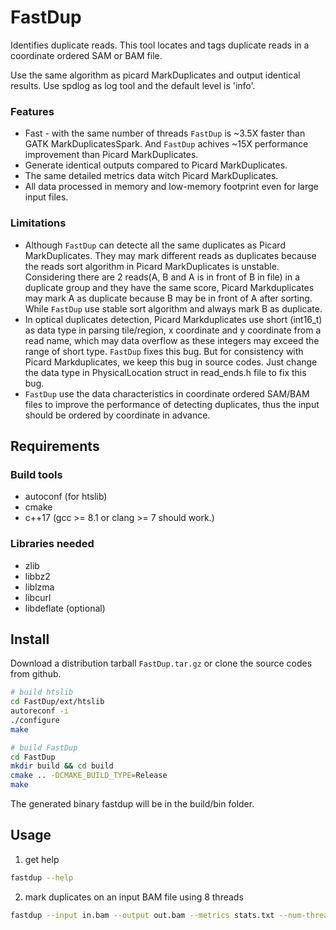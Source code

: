 # FastDup

Identifies duplicate reads. This tool locates and tags duplicate reads in a coordinate ordered SAM or BAM file.

Use the same algorithm as picard MarkDuplicates and output identical results.
Use spdlog as log tool and the default level is 'info'.

### Features

* Fast - with the same number of threads `FastDup` is ~3.5X faster than GATK MarkDuplicatesSpark.
  And `FastDup` achives ~15X performance improvement than Picard MarkDuplicates.
* Generate identical outputs compared to Picard MarkDuplicates.
* The same detailed metrics data witch Picard MarkDuplicates.
* All data processed in memory and low-memory footprint even for large input files. 

### Limitations

* Although `FastDup` can detecte all the same duplicates as Picard MarkDuplicates. They may mark 
  different reads as duplicates because the reads sort algorithm in Picard MarkDuplicates is unstable.
  Considering there are 2 reads(A, B and A is in front of B in file) in a duplicate group and they
  have the same score, Picard Markduplicates may mark A as duplicate because B may be in front of A
  after sorting. While `FastDup` use stable sort algorithm and always mark B as duplicate.
* In optical duplicates detection, Picard Markduplicates use short (int16_t) as data type in parsing 
  tile/region, x coordinate and y coordinate from a read name, which may data overflow as these integers
  may exceed the range of short type. `FastDup` fixes this bug. But for consistency with Picard Markduplicates,
  we keep this bug in source codes. Just change the data type in PhysicalLocation struct in read_ends.h file
  to fix this bug.
* `FastDup` use the data characteristics in coordinate ordered SAM/BAM files to improve the performance of
  detecting duplicates, thus the input should be ordered by coordinate in advance.

## Requirements

### Build tools

* autoconf (for htslib)
* cmake
* c++17 (gcc >= 8.1 or clang >= 7 should work.)

### Libraries needed

* zlib
* libbz2
* liblzma
* libcurl
* libdeflate (optional)

## Install

Download a distribution tarball `FastDup.tar.gz` or clone the source codes from github.

```bash
# build htslib
cd FastDup/ext/htslib
autoreconf -i
./configure
make

# build FastDup
cd FastDup
mkdir build && cd build
cmake .. -DCMAKE_BUILD_TYPE=Release
make
```

The generated binary fastdup will be in the build/bin folder.

## Usage

1. get help

```bash
fastdup --help
```

2. mark duplicates on an input BAM file using 8 threads

```bash
fastdup --input in.bam --output out.bam --metrics stats.txt --num-threads 8
```